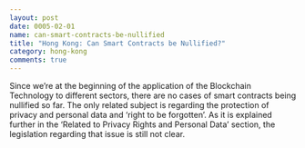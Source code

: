 ```yaml
---
layout: post
date: 0005-02-01
name: can-smart-contracts-be-nullified
title: "Hong Kong: Can Smart Contracts be Nullified?"
category: hong-kong
comments: true
---
```


Since we’re at the beginning of the application of the Blockchain Technology to different sectors, there are no cases of smart contracts being nullified so far. The only related subject is regarding the protection of privacy and personal data and ‘right to be forgotten’. As it is explained further in the ‘Related to Privacy Rights and Personal Data’ section, the legislation regarding that issue is still not clear.

